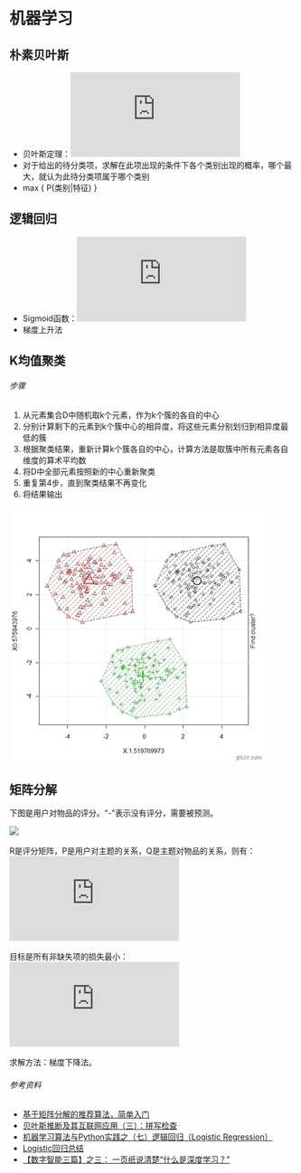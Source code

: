 # 机器学习

## 朴素贝叶斯  
* 贝叶斯定理：![](http://latex.codecogs.com/png.latex?P%28B%7CA%29%3D%5Cfrac%7BP%28A%7CB%29%5Ccdot%20P%28B%29%29%7D%7BP%28A%29%7D)
* 对于给出的待分类项，求解在此项出现的条件下各个类别出现的概率，哪个最大，就认为此待分类项属于哪个类别
* max { P(类别|特征) }

## 逻辑回归
* Sigmoid函数：![](http://latex.codecogs.com/svg.latex?%5Cdpi%7B120%7D%20%5Csigma%28z%29%3D%5Cfrac1%7B1%2Be%5E%7B-z%7D%7D)
* 梯度上升法

## K均值聚类
###### 步骤
1. 从元素集合D中随机取k个元素，作为k个簇的各自的中心
2. 分别计算剩下的元素到k个簇中心的相异度，将这些元素分别划归到相异度最低的簇
3. 根据聚类结果，重新计算k个簇各自的中心，计算方法是取簇中所有元素各自维度的算术平均数
4. 将D中全部元素按照新的中心重新聚类
5. 重复第4步，直到聚类结果不再变化
6. 将结果输出

![](/images/k-means.gif)

## 矩阵分解
下图是用户对物品的评分。“-”表示没有评分，需要被预测。  

![](http://images.cnitblog.com/i/568636/201404/081318572153797.png)

R是评分矩阵，P是用户对主题的关系，Q是主题对物品的关系，则有：   
![](http://latex.codecogs.com/png.latex?R%5Capprox%20P%5Ctimes%20Q)

目标是所有非缺失项的损失最小：  
![](http://latex.codecogs.com/png.latex?%5Csum%20%5Csqrt%7B%28r_%7Bij%7D%20-%20%5Chat%7Br%7D_%7Bij%7D%29%5E2%7D)

求解方法：梯度下降法。

###### 参考资料
* [基于矩阵分解的推荐算法，简单入门](http://www.cnblogs.com/kobedeshow/p/3651833.html)
* [贝叶斯推断及其互联网应用（三）：拼写检查](http://www.ruanyifeng.com/blog/2012/10/spelling_corrector.html)
* [机器学习算法与Python实践之（七）逻辑回归（Logistic Regression）](http://blog.csdn.net/zouxy09/article/details/20319673)
* [Logistic回归总结](http://blog.csdn.net/dongtingzhizi/article/details/15962797)
* [【数字智能三篇】之三： 一页纸说清楚“什么是深度学习？”](http://blog.sciencenet.cn/blog-4099-785174.html)